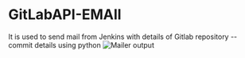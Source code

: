 # GitLabAPI-EMAIl
It is used to send mail from Jenkins with details of Gitlab repository --commit details using python
![Mailer output](https://example.com/images/image.jpg](https://github.com/ashokas058/GitLabAPI-EMAIl/blob/main/pics/mail-output.png)https://github.com/ashokas058/GitLabAPI-EMAIl/blob/main/pics/mail-output.png)
